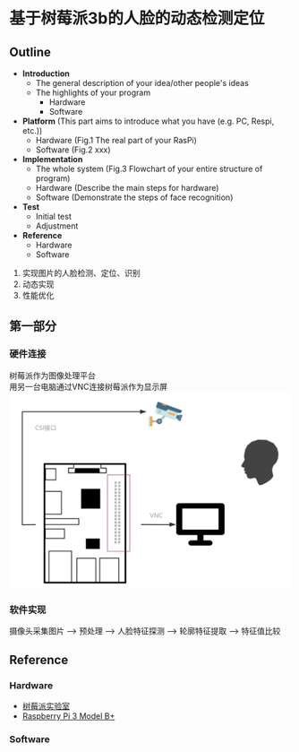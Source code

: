 # 基于树莓派3b的人脸的动态检测定位
## Outline
- **Introduction**
  - The general description of your idea/other people's ideas
  - The highlights of your program
    - Hardware
    - Software
- **Platform** (This part aims to introduce what you have (e.g. PC, Respi, etc.))
  - Hardware (Fig.1 The real part of your RasPi)
  - Software (Fig.2 xxx)
- **Implementation**
  - The whole system (Fig.3 Flowchart of your entire structure of program)
  - Hardware (Describe the main steps for hardware)
  - Software (Demonstrate the steps of face recognition)
- **Test**
  - Initial test
  - Adjustment
- **Reference**
  - Hardware
  - Software


1. 实现图片的人脸检测、定位、识别
2. 动态实现
3. 性能优化
## 第一部分
### 硬件连接  
树莓派作为图像处理平台  
用另一台电脑通过VNC连接树莓派作为显示屏  
![图片](./硬件连接.png)
### 软件实现  
摄像头采集图片 --> 预处理 --> 人脸特征探测 --> 轮廓特征提取 --> 特征值比较





## Reference
### Hardware
- [树莓派实验室](https://shumeipai.nxez.com)
- [Raspberry Pi 3 Model B+](https://www.raspberrypi.org/products/raspberry-pi-3-model-b-plus/)

### Software
